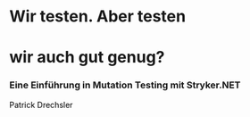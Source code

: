 # Wir testen. Aber testen
# wir auch gut genug?

### Eine Einführung in Mutation Testing mit Stryker.NET

Patrick Drechsler

<style>
.slidev-layout.cover h1 {
    font-family: Inter;
    background-image: none;
    color: black;
    padding-left: 0;
}
p {
    color: black;
}
</style>
